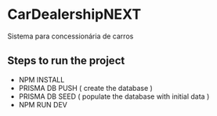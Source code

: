 # CarDealershipNEXT
Sistema para concessionária de carros


## Steps to run the project
- NPM INSTALL
- PRISMA DB PUSH  ( create the database )
- PRISMA DB SEED  ( populate the database with initial data )
- NPM RUN DEV
